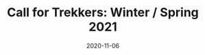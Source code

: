 ---
date: 2020-11-06
title: "Call for Trekkers: Winter / Spring 2021"
description: ""
categories: updates
tags: [Camera Loans]
author_staff_member: dgreenwood
image: /assets/images/blog/2020-11-06/
featured_image: /assets/images/blog/2020-11-06/
layout: post
published: false
---